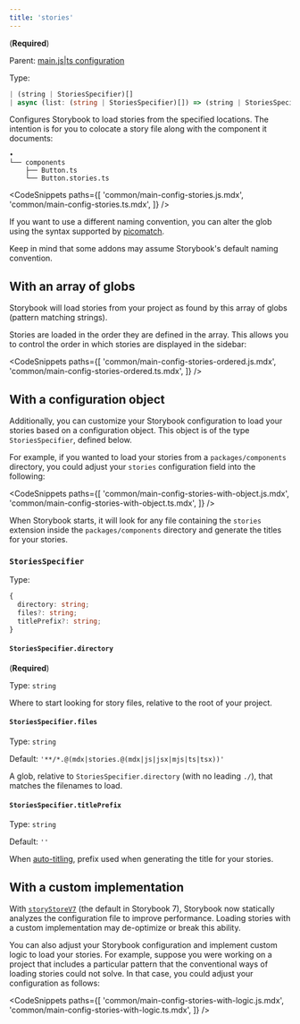 ```yaml
---
title: 'stories'
---
```


(**Required**)

Parent: [main.js|ts configuration](./main-config.md)

Type:

```ts
| (string | StoriesSpecifier)[]
| async (list: (string | StoriesSpecifier)[]) => (string | StoriesSpecifier)[]
```

Configures Storybook to load stories from the specified locations. The intention is for you to colocate a story file along with the component it documents:

```
•
└── components
    ├── Button.ts
    └── Button.stories.ts
```

<!-- prettier-ignore-start -->

<CodeSnippets
  paths={[
    'common/main-config-stories.js.mdx',
    'common/main-config-stories.ts.mdx',
  ]}
/>

<!-- prettier-ignore-end -->

<Callout variant="info" icon="💡">

If you want to use a different naming convention, you can alter the glob using the syntax supported by [picomatch](https://github.com/micromatch/picomatch#globbing-features).

Keep in mind that some addons may assume Storybook's default naming convention.

</Callout>

## With an array of globs

Storybook will load stories from your project as found by this array of globs (pattern matching strings).

Stories are loaded in the order they are defined in the array. This allows you to control the order in which stories are displayed in the sidebar:

<!-- prettier-ignore-start -->

<CodeSnippets
  paths={[
    'common/main-config-stories-ordered.js.mdx',
    'common/main-config-stories-ordered.ts.mdx',
  ]}
/>

<!-- prettier-ignore-end -->

## With a configuration object

Additionally, you can customize your Storybook configuration to load your stories based on a configuration object. This object is of the type `StoriesSpecifier`, defined below.

For example, if you wanted to load your stories from a `packages/components` directory, you could adjust your `stories` configuration field into the following:

<!-- prettier-ignore-start -->

<CodeSnippets
  paths={[
    'common/main-config-stories-with-object.js.mdx',
    'common/main-config-stories-with-object.ts.mdx',
  ]}
/>

<!-- prettier-ignore-end -->

When Storybook starts, it will look for any file containing the `stories` extension inside the `packages/components` directory and generate the titles for your stories.

### `StoriesSpecifier`

Type:

```ts
{
  directory: string;
  files?: string;
  titlePrefix?: string;
}
```

#### `StoriesSpecifier.directory`

(**Required**)

Type: `string`

Where to start looking for story files, relative to the root of your project.

#### `StoriesSpecifier.files`

Type: `string`

Default: `'**/*.@(mdx|stories.@(mdx|js|jsx|mjs|ts|tsx))'`

A glob, relative to `StoriesSpecifier.directory` (with no leading `./`), that matches the filenames to load.

#### `StoriesSpecifier.titlePrefix`

Type: `string`

Default: `''`

When [auto-titling](../08-configure/sidebar-and-urls.md#csf-30-auto-titles), prefix used when generating the title for your stories.

## With a custom implementation

<Callout variant="info" icon="💡">

With [`storyStoreV7`](./main-config-features.md#storystorev7) (the default in Storybook 7), Storybook now statically analyzes the configuration file to improve performance. Loading stories with a custom implementation may de-optimize or break this ability.

</Callout>

You can also adjust your Storybook configuration and implement custom logic to load your stories. For example, suppose you were working on a project that includes a particular pattern that the conventional ways of loading stories could not solve. In that case, you could adjust your configuration as follows:

<!-- prettier-ignore-start -->

<CodeSnippets
  paths={[
    'common/main-config-stories-with-logic.js.mdx',
    'common/main-config-stories-with-logic.ts.mdx',
  ]}
/>

<!-- prettier-ignore-end -->

